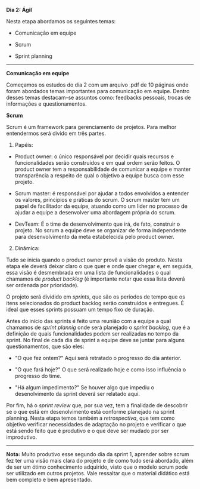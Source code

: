 **Dia 2: Ágil**

Nesta etapa abordamos os seguintes temas:

- Comunicação em equipe

- Scrum

- Sprint planning

______________________________________________________________________________________________________________________________________

**Comunicação em equipe**

Começamos os estudos do dia 2 com um arquivo .pdf de 10 páginas onde foram abordados temas importantes para comunicação em equipe. Dentro desses temas destacam-se assuntos como: feedbacks pessoais, trocas de informações e questionamentos. 

**Scrum**

Scrum é um framework para gerenciamento de projetos. Para melhor entendermos será divido em três partes.

1. Papéis:

- Product owner: o único responsável por decidir quais recursos e funcionalidades serão construídos e em qual ordem serão feitos. O product owner tem a responsabilidade de comunicar a equipe e manter transparência a respeito de qual o objetivo a equipe busca com esse projeto.

- Scrum master: é responsável por ajudar a todos envolvidos a entender os valores, princípios e práticas do scrum. O scrum master tem um papel de facilitador da equipe, atuando como um lider no processo de ajudar a equipe a desenvolver uma abordagem própria do scrum.

- DevTeam: É o time de desenvolvimento que irá, de fato, construir o projeto. No scrum a equipe deve se organizar de forma independente para desenvolvimento da meta estabelecida pelo product owner.

2. Dinâmica:

Tudo se inicia quando o product owner provê a visão do produto. Nesta etapa ele deverá deixar claro o que quer e onde quer chegar e, em seguida, essa visão é desmembrada em uma lista de funcionalidades o qual chamamos de _product backlog_ (é importante notar que essa lista deverá ser ordenada por prioridade).

O projeto será dividido em _sprints_, que são os períodos de tempo que os itens selecionados do product backlog serão construídos e entregues. É ideal que esses sprints possuam um tempo fixo de duração.

Antes do início das sprints é feito uma reunião com a equipe a qual chamamos de _sprint plannig_ onde será planejado o _sprint backlog_, que é a definição de quais funcionalidades podem ser realizadas no tempo da sprint. No final de cada dia de sprint a equipe deve se juntar para alguns questionamentos, que são eles:

- "O que fez ontem?" Aqui será retratado o progresso do dia anterior.

- "O que fará hoje?" O que será realizado hoje e como isso influência o progresso do time.

- "Há algum impedimento?" Se houver algo que impediu o desenolvimento da sprint deverá ser relatado aqui.

Por fim, há o _sprint review_ que, por sua vez, tem a finalidade de descobrir se o que está em desenolvimento está conforme planejado na sprint planning. Nesta etapa temos também a _retrospectiva_, que tem como objetivo verificar necessidades de adaptação no projeto e verificar o que está sendo feito que é produtivo e o que deve ser mudado por ser improdutivo. 

______________________________________________________________________________________________________________________________________

**Nota:**
Muito produtivo esse segundo dia da sprint 1, aprender sobre scrum fez ter uma visão mais clara do projeto e de como tudo será abordado, além de ser um ótimo conhecimento adquirido, visto que o modelo scrum pode ser utilizado em outros projetos. Vale ressaltar que o material didático está bem completo e bem apresentado.
